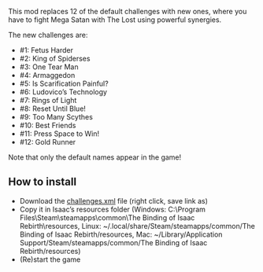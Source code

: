 This mod replaces 12 of the default challenges with new ones, where you have to fight Mega Satan with The Lost using powerful synergies.

The new challenges are:

* #1: Fetus Harder
* #2: King of Spiderses
* #3: One Tear Man
* #4: Armaggedon
* #5: Is Scarification Painful?
* #6: Ludovico’s Technology
* #7: Rings of Light
* #8: Reset Until Blue!
* #9: Too Many Scythes
* #10: Best Friends
* #11: Press Space to Win!
* #12: Gold Runner

Note that only the default names appear in the game!

How to install
--------------

* Download the [challenges.xml](https://raw.githubusercontent.com/Grimy/ThePetitudeOfIsaac/master/challenges.xml) file (right click, save link as)
* Copy it in Isaac’s resources folder (Windows: C:\Program Files\Steam\steamapps\common\The Binding of Isaac Rebirth\resources, Linux: ~/.local/share/Steam/steamapps/common/The Binding of Isaac Rebirth/resources, Mac: ~/Library/Application Support/Steam/steamapps/common/The Binding of Isaac Rebirth/resources)
* (Re)start the game
